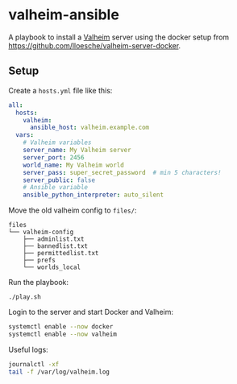 valheim-ansible
===============

A playbook to install a [Valheim](https://www.valheimgame.com) server using the docker setup from
https://github.com/lloesche/valheim-server-docker.


Setup
-----

Create a `hosts.yml` file like this:

```yaml
all:
  hosts:
    valheim:
      ansible_host: valheim.example.com
  vars:
    # Valheim variables
    server_name: My Valheim server
    server_port: 2456
    world_name: My Valheim world
    server_pass: super_secret_password  # min 5 characters!
    server_public: false
    # Ansible variable
    ansible_python_interpreter: auto_silent
```

Move the old valheim config to `files/`:

```
files
└── valheim-config
    ├── adminlist.txt
    ├── bannedlist.txt
    ├── permittedlist.txt
    ├── prefs
    └── worlds_local
```

Run the playbook:


```
./play.sh
```

Login to the server and start Docker and Valheim:

```bash
systemctl enable --now docker
systemctl enable --now valheim
```

Useful logs:

```bash
journalctl -xf
tail -f /var/log/valheim.log
```
